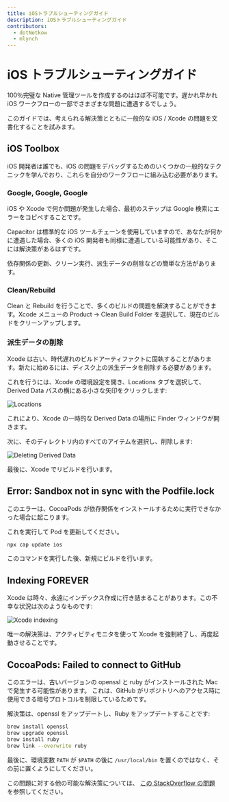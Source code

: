 ```yaml
---
title: iOSトラブルシューティングガイド
description: iOSトラブルシューティングガイド
contributors:
  - dotNetkow
  - mlynch
---
```


# iOS トラブルシューティングガイド

100％完璧な Native 管理ツールを作成するのはほぼ不可能です。遅かれ早かれ iOS ワークフローの一部でさまざまな問題に遭遇するでしょう。

このガイドでは、考えられる解決策とともに一般的な iOS / Xcode の問題を文書化することを試みます。

## iOS Toolbox

iOS 開発者は誰でも、iOS の問題をデバッグするためのいくつかの一般的なテクニックを学んでおり、これらを自分のワークフローに組み込む必要があります。

### Google, Google, Google

iOS や Xcode で何か問題が発生した場合、最初のステップは Google 検索にエラーをコピペすることです。

Capacitor は標準的な iOS ツールチェーンを使用していますので、あなたが何かに遭遇した場合、多くの iOS 開発者も同様に遭遇している可能性があり、そこには解決策があるはずです。

依存関係の更新、クリーン実行、派生データの削除などの簡単な方法があります。

### Clean/Rebuild

Clean と Rebuild を行うことで、多くのビルドの問題を解決することができます。Xcode メニューの Product -> Clean Build Folder を選択して、現在のビルドをクリーンアップします。

### 派生データの削除

Xcode は古い、時代遅れのビルドアーティファクトに固執することがあります。新たに始めるには、ディスク上の派生データを削除する必要があります。

これを行うには、Xcode の環境設定を開き、Locations タブを選択して、Derived Data パスの横にある小さな矢印をクリックします:

![Locations](/assets/img/docs/ios/location-prefs.png)

これにより、Xcode の一時的な Derived Data の場所に Finder ウィンドウが開きます。

次に、そのディレクトリ内のすべてのアイテムを選択し、削除します:

![Deleting Derived Data](/assets/img/docs/ios/deleting-derived-data.png)

最後に、Xcode でリビルドを行います。

## Error: Sandbox not in sync with the Podfile.lock

このエラーは、CocoaPods が依存関係をインストールするために実行できなかった場合に起こります。

これを実行して Pod を更新してください。

```bash
npx cap update ios
```

このコマンドを実行した後、新規にビルドを行います。

## Indexing FOREVER

Xcode は時々、永遠にインデックス作成に行き詰まることがあります。この不幸な状況は次のようなものです:

![Xcode indexing](/assets/img/docs/ios/indexing.png)

唯一の解決策は、アクティビティモニタを使って Xcode を強制終了し、再度起動させることです。

## CocoaPods: Failed to connect to GitHub

このエラーは、古いバージョンの openssl と ruby がインストールされた Mac で発生する可能性があります。
これは、GitHub がリポジトリへのアクセス時に使用できる暗号プロトコルを制限しているためです。

解決策は、openssl をアップデートし、Ruby をアップデートすることです:

```bash
brew install openssl
brew upgrade openssl
brew install ruby
brew link --overwrite ruby
```

最後に、環境変数 `PATH` が `$PATH` の後に `/usr/local/bin` を置くのではなく、その前に置くようにしてください。

この問題に対する他の可能な解決策については、 [この StackOverflow の問題](https://stackoverflow.com/questions/38993527/cocoapods-failed-to-connect-to-github-to-update-the-cocoapods-specs-specs-repo/48996424#48996424) を参照してください。
